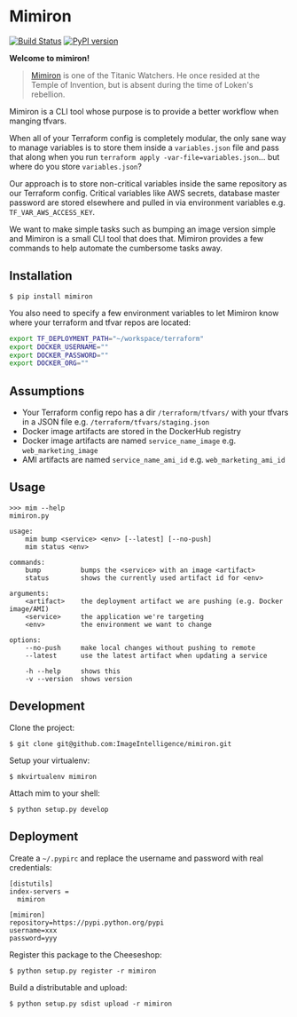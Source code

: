 # Mimiron

[![Build Status](https://travis-ci.org/ImageIntelligence/mimiron.svg?branch=master)](https://travis-ci.org/ImageIntelligence/mimiron)
[![PyPI version](https://badge.fury.io/py/mimiron.svg)](https://badge.fury.io/py/mimiron)

**Welcome to mimiron!**

> [Mimiron](http://www.wowhead.com/npc=33350/mimiron) is one of the Titanic Watchers. He once resided at the Temple of Invention, but is absent during the time of Loken's rebellion.

Mimiron is a CLI tool whose purpose is to provide a better workflow when manging tfvars.

When all of your Terraform config is completely modular, the only sane way to manage variables is to store them inside a `variables.json` file and pass that along when you run `terraform apply -var-file=variables.json`... but where do you store `variables.json`?

Our approach is to store non-critical variables inside the same repository as our Terraform config. Critical variables like AWS secrets, database master password are stored elsewhere and pulled in via environment variables e.g. `TF_VAR_AWS_ACCESS_KEY`.

We want to make simple tasks such as bumping an image version simple and Mimiron is a small CLI tool that does that. Mimiron provides a few commands to help automate the cumbersome tasks away.

## Installation

```
$ pip install mimiron
```

You also need to specify a few environment variables to let Mimiron know where your terraform and tfvar repos are located:

```bash
export TF_DEPLOYMENT_PATH="~/workspace/terraform"
export DOCKER_USERNAME=""
export DOCKER_PASSWORD=""
export DOCKER_ORG=""
```

## Assumptions

* Your Terraform config repo has a dir `/terraform/tfvars/` with your tfvars in a JSON file e.g. `/terraform/tfvars/staging.json`
* Docker image artifacts are stored in the DockerHub registry
* Docker image artifacts are named `service_name_image` e.g. `web_marketing_image`
* AMI artifacts are named `service_name_ami_id` e.g. `web_marketing_ami_id`

## Usage

```
>>> mim --help
mimiron.py

usage:
    mim bump <service> <env> [--latest] [--no-push]
    mim status <env>

commands:
    bump          bumps the <service> with an image <artifact>
    status        shows the currently used artifact id for <env>

arguments:
    <artifact>    the deployment artifact we are pushing (e.g. Docker image/AMI)
    <service>     the application we're targeting
    <env>         the environment we want to change

options:
    --no-push     make local changes without pushing to remote
    --latest      use the latest artifact when updating a service

    -h --help     shows this
    -v --version  shows version
```

## Development

Clone the project:

```
$ git clone git@github.com:ImageIntelligence/mimiron.git
```

Setup your virtualenv:

```
$ mkvirtualenv mimiron
```

Attach mim to your shell:

```
$ python setup.py develop
```

## Deployment

Create a `~/.pypirc` and replace the username and password with real credentials:

```
[distutils]
index-servers =
  mimiron

[mimiron]
repository=https://pypi.python.org/pypi
username=xxx
password=yyy
```

Register this package to the Cheeseshop:

```
$ python setup.py register -r mimiron
```

Build a distributable and upload:

```
$ python setup.py sdist upload -r mimiron
```
